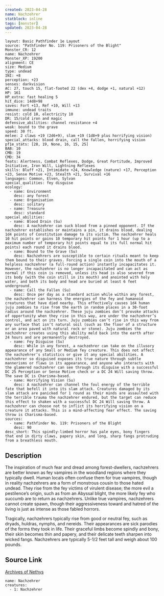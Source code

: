 ```yaml
---
created: 2023-04-28
name: Nachzehrer
statblock: inline
tags: [monster]
updated: 2023-04-28
---
```

```statblock
layout: Basic Pathfinder 1e Layout
source: "Pathfinder No. 119: Prisoners of the Blight"
Monster_CR: 12
name: Nachzehrer
Monster_XP: 19200
alignment: CE
size: Medium
type: undead
INI: +8
perception: +23
senses: darkvision
AC: 27, touch 15, flat-footed 22 (dex +4, dodge +1, natural +12)
HP: 161
HP_extra: fast healing 5
hit_dice: 14d8+98
saves: Fort +13, Ref +10, Will +13
immune: undead traits
resist: cold 10, electricity 10
DR: 15/cold iron and magic
defensive_abilities: channel resistance +4
weak: bound to the grave
speed: 30 ft.
melee: 2 claws +19 (2d6+9), slam +19 (1d8+9 plus horrifying vision)
special_attacks: blood drain, call the fallen, horrifying vision
pf1e_stats: [28, 19, None, 16, 15, 25]
BAB: 10
CMB: 19
CMD: 34
feats: Alertness, Combat Reflexes, Dodge, Great Fortitude, Improved Initiative, Iron Will, Lightning Reflexes
skills: Bluff +21, Intimidate +24, Knowledge (nature) +17, Perception +23, Sense Motive +23, Stealth +21, Survival +16
languages: Common, Elven, Sylvan
special_qualities: fey disguise
ecology:
  - name: Environment
    desc: any forest
  - name: Organisation
    desc: solitary
  - name: Treasure
    desc: standard
special_abilities:
  - name: Blood Drain (Su)
    desc: A nachzehrer can suck blood from a pinned opponent. If the nachzehrer establishes or maintains a pin, it drains blood, dealing 1d4 points of Constitution damage to its victim. The nachzehrer heals 10 hit points or gains 10 temporary hit points for 1 hour (up to a maximum number of temporary hit points equal to its full normal hit points) each round it drains blood.
  - name: Bound to the Grave (Su)
    desc: Nachzehrers are susceptible to certain rituals meant to keep them bound to their graves. Forcing a single coin into the mouth of a helpless nachzehrer (a full-round action) instantly incapacitates it. However, the nachzehrer is no longer incapacitated and can act as normal if this coin is removed, unless its head is also severed from its body (with the coin still in its mouth) and anointed with holy water, and both its body and head are buried at least 6 feet underground.
  - name: Call the Fallen (Su)
    desc: Once per day as a standard action while within any forest, the nachzehrer can harness the energies of the fey and humanoid creatures that have died nearby. This effectively causes 1d4 human juju zombies to rise from the earth in random places in a 30-foot radius around the nachzehrer. These juju zombies don’t provoke attacks of opportunity when they rise in this way, are under the nachzehrer’s control, and act on its turn. Juju zombies can’t rise in this way from any surface that isn’t natural soil (such as the floor of a structure or an area paved with natural rock or stone). Juju zombies the nachzehrer creates using this ability meld back into the earth after 24 hours and are permanently destroyed.
  - name: Fey Disguise (Su)
    desc: While in any forest, a nachzehrer can take on the illusory appearance of any Small or Medium fey creature. This does not affect the nachzehrer’s statistics or give it any special abilities. A nachzehrer so disguised exposes its true nature through subtle mannerisms or flaws in its appearance, and anyone who interacts with the glamered nachzehrer can see through its disguise with a successful DC 25 Perception or Sense Motive check or a DC 24 Will saving throw. The save DC is Charisma-based.
  - name: Horrifying Vision (Su)
    desc: A nachzehrer can channel the foul energy of the terrible fate that befell it into its slam attack. Creatures damaged by its slam attack are panicked for 1 round as their minds are assaulted with the terrible trauma the nachzehrer endured, but the target can reduce this effect to shaken with a successful DC 24 Will saving throw. A nachzehrer can choose not to inflict its horrifying vision on a creature it attacks. This is a mind-affecting fear effect. The saving throw is Charisma-based.
sources:
  - name: Pathfinder No. 119: Prisoners of the Blight
    desc: 90
desc_short: This spindly-limbed horror has pale eyes, bony fingers that end in dirty claws, papery skin, and long, sharp fangs protruding from a breathless mouth.
```
## Description
The inspiration of much fear and dread among forest-dwellers, nachzehrers are better known as fey vampires in the woodland regions where they typically dwell. Human locals often confuse them for true vampires, though in reality nachzehrers are a form of monstrous cousin to those hated undead. They rise from the fey victims of virulent disease; the more evil a pestilence’s origin, such as from an Abyssal blight, the more likely fey who succumb are to return as nachzehrers. Unlike true vampires, nachzehrers cannot create spawn, though their aggressiveness toward and hatred of the living is just as intense as those fabled horrors.

 Tragically, nachzehrers typically rise from good or neutral fey, such as dryads, huldras, nymphs, and nereids. Their appearances are sick parodies of the forms they took in life. Their graceful limbs become spindly and bony, their skin becomes thin and papery, and their delicate teeth sharpen into wicked fangs. Nachzehrers are typically 5-1/2 feet tall and weigh about 100 pounds.
## Source Link
[Archives of Nethys](https://aonprd.com/MonsterDisplay.aspx?ItemName=Nachzehrer)
```encounter-table
name: Nachzehrer
creatures:
  - 1: Nachzehrer
```
